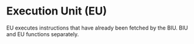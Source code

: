# Execution Unit (EU)

EU executes instructions that have already been fetched by the BIU.
BIU and EU functions separately.
